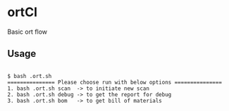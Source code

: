 # ortCI
Basic ort flow 

## Usage
```

$ bash .ort.sh
=============== Please choose run with below options ===============
1. bash .ort.sh scan  -> to initiate new scan
2. bash .ort.sh debug -> to get the report for debug
3. bash .ort.sh bom   -> to get bill of materials

```
